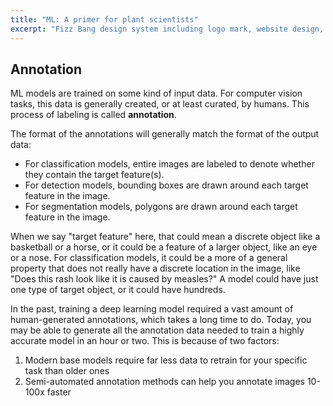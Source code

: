 ```yaml
---
title: "ML: A primer for plant scientists"
excerpt: "Fizz Bang design system including logo mark, website design, and branding applications."
---
```


## Annotation

ML models are trained on some kind of input data. For computer vision tasks, this data is generally created, or at least curated, by humans. This process of labeling is called **annotation**.

The format of the annotations will generally match the format of the output data:

- For classification models, entire images are labeled to denote whether they contain the target feature(s).
- For detection models, bounding boxes are drawn around each target feature in the image.
- For segmentation models, polygons are drawn around each target feature in the image.

When we say "target feature" here, that could mean a discrete object like a basketball or a horse, or it could be a feature of a larger object, like an eye or a nose. For classification models, it could be a more of a general property that does not really have a discrete location in the image, like "Does this rash look like it is caused by measles?" A model could have just one type of target object, or it could have hundreds.

In the past, training a deep learning model required a vast amount of human-generated annotations, which takes a long time to do. Today, you may be able to generate all the annotation data needed to train a highly accurate model in an hour or two. This is because of two factors:

1. Modern base models require far less data to retrain for your specific task than older ones
2. Semi-automated annotation methods can help you annotate images 10-100x faster
